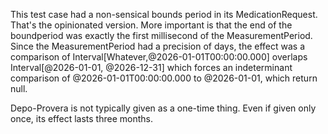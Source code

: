 This test case had a non-sensical bounds period in its MedicationRequest. That's the opinionated version. More important is that the end of the boundperiod was exactly the first millisecond of the MeasurementPeriod. Since the MeasurementPeriod had a precision of days, the effect was a comparison of Interval[Whatever,@2026-01-01T00:00:00.000] overlaps Interval[@2026-01-01, @2026-12-31] which forces an indeterminant comparison of @2026-01-01T00:00:00.000 to @2026-01-01, which return null. 

Depo-Provera is not typically given as a one-time thing. Even if given only once, its effect lasts three months. 